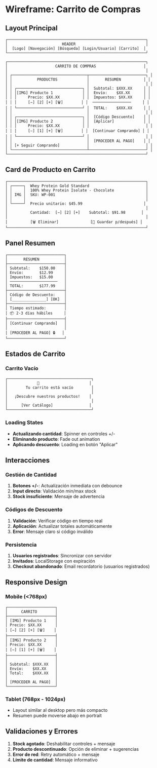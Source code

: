 # Wireframe: Carrito de Compras

## Layout Principal

```
┌─────────────────────────────────────────────────────────────┐
│                        HEADER                               │
│  [Logo] [Navegación] [Búsqueda] [Login/Usuario] [Carrito]  │
└─────────────────────────────────────────────────────────────┘

┌─────────────────────────────────────────────────────────────┐
│                     CARRITO DE COMPRAS                     │
│                                                             │
│ ┌─────────────────────────────────┬─────────────────────────┐ │
│ │           PRODUCTOS             │       RESUMEN          │ │
│ │                                 │                         │ │
│ │ ┌─────────────────────────────┐ │  Subtotal: $XXX.XX     │ │
│ │ │[IMG] Producto 1             │ │  Envío:    $XX.XX      │ │
│ │ │     Precio: $XX.XX          │ │  Impuestos: $XX.XX     │ │
│ │ │     [−] [2] [+] [🗑️]        │ │  ─────────────────     │ │
│ │ └─────────────────────────────┘ │  TOTAL:    $XXX.XX     │ │
│ │                                 │                         │ │
│ │ ┌─────────────────────────────┐ │  [Código Descuento]    │ │
│ │ │[IMG] Producto 2             │ │  [Aplicar]             │ │
│ │ │     Precio: $XX.XX          │ │                         │ │
│ │ │     [−] [1] [+] [🗑️]        │ │  [Continuar Comprando] │ │
│ │ └─────────────────────────────┘ │                         │ │
│ │                                 │  [PROCEDER AL PAGO]    │ │
│ │ [+ Seguir Comprando]            │                         │ │
│ └─────────────────────────────────┴─────────────────────────┘ │
└─────────────────────────────────────────────────────────────┘
```

## Card de Producto en Carrito

```
┌─────────────────────────────────────────────────────────────┐
│ ┌─────┐  Whey Protein Gold Standard                         │
│ │     │  100% Whey Protein Isolate - Chocolate              │
│ │ IMG │  SKU: WP-001                                        │
│ │     │                                                     │
│ └─────┘  Precio unitario: $45.99                           │
│                                                             │
│          Cantidad:  [−] [2] [+]    Subtotal: $91.98       │
│                                                             │
│          [🗑️ Eliminar]              [💾 Guardar p/después] │
└─────────────────────────────────────────────────────────────┘
```

## Panel Resumen

```
┌─────────────────────────┐
│       RESUMEN           │
├─────────────────────────┤
│ Subtotal:    $150.00    │
│ Envío:       $12.99     │
│ Impuestos:   $15.00     │
│ ─────────────────────   │
│ TOTAL:       $177.99    │
├─────────────────────────┤
│ Código de Descuento:    │
│ [_______________] [OK]  │
├─────────────────────────┤
│ Tiempo estimado:        │
│ 📦 2-3 días hábiles     │
├─────────────────────────┤
│ [Continuar Comprando]   │
│                         │
│ [PROCEDER AL PAGO] 🔒   │
└─────────────────────────┘
```

## Estados de Carrito

### Carrito Vacío
```
┌─────────────────────────────────────┐
│             🛒                      │
│        Tu carrito está vacío        │
│                                     │
│   ¡Descubre nuestros productos!    │
│                                     │
│      [Ver Catálogo]                │
└─────────────────────────────────────┘
```

### Loading States
- **Actualizando cantidad**: Spinner en controles +/-
- **Eliminando producto**: Fade out animation
- **Aplicando descuento**: Loading en botón "Aplicar"

## Interacciones

### Gestión de Cantidad
1. **Botones +/-**: Actualización inmediata con debounce
2. **Input directo**: Validación min/max stock
3. **Stock insuficiente**: Mensaje de advertencia

### Códigos de Descuento
1. **Validación**: Verificar código en tiempo real
2. **Aplicación**: Actualizar totales automáticamente
3. **Error**: Mensaje claro si código inválido

### Persistencia
1. **Usuarios registrados**: Sincronizar con servidor
2. **Invitados**: LocalStorage con expiración
3. **Checkout abandonado**: Email recordatorio (usuarios registrados)

## Responsive Design

### Mobile (<768px)
```
┌─────────────────────┐
│      CARRITO        │
├─────────────────────┤
│ [IMG] Producto 1    │
│ Precio: $XX.XX      │
│ [−] [2] [+] [🗑️]    │
├─────────────────────┤
│ [IMG] Producto 2    │
│ Precio: $XX.XX      │
│ [−] [1] [+] [🗑️]    │
├─────────────────────┤
│                     │
│ Subtotal: $XXX.XX   │
│ Envío:    $XX.XX    │
│ Total:    $XXX.XX   │
│                     │
│ [PROCEDER AL PAGO]  │
└─────────────────────┘
```

### Tablet (768px - 1024px)
- Layout similar al desktop pero más compacto
- Resumen puede moverse abajo en portrait

## Validaciones y Errores

1. **Stock agotado**: Deshabilitar controles + mensaje
2. **Producto descontinuado**: Opción de eliminar + sugerencias
3. **Error de red**: Retry automático + mensaje
4. **Límite de cantidad**: Mensaje informativo
